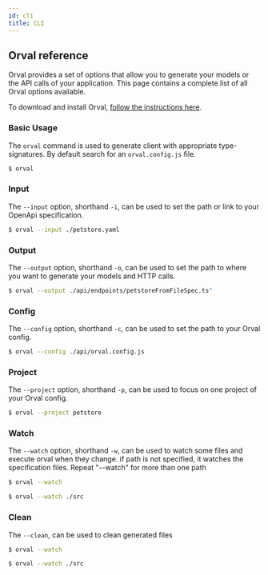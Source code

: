 ```yaml
---
id: cli
title: CLI
---
```


## Orval reference

Orval provides a set of options that allow you to generate your models or the API calls of your application. This page contains a complete list of all Orval options available.

To download and install Orval, [follow the instructions here](../installation).

### Basic Usage

The `orval` command is used to generate client with appropriate type-signatures. By default search for an `orval.config.js` file.

```bash
$ orval
```

### Input

The `--input` option, shorthand `-i`, can be used to set the path or link to your OpenApi specification.

```bash
$ orval --input ./petstore.yaml
```

### Output

The `--output` option, shorthand `-o`, can be used to set the path to where you want to generate your models and HTTP calls.

```bash
$ orval --output ./api/endpoints/petstoreFromFileSpec.ts"
```

### Config

The `--config` option, shorthand `-c`, can be used to set the path to your Orval config.

```bash
$ orval --config ./api/orval.config.js
```

### Project

The `--project` option, shorthand `-p`, can be used to focus on one project of your Orval config.

```bash
$ orval --project petstore
```

### Watch

The `--watch` option, shorthand `-w`, can be used to watch some files and execute orval when they change. if path is not specified, it watches the specification files. Repeat "--watch" for more than one path

```bash
$ orval --watch
```

```bash
$ orval --watch ./src
```

### Clean

The `--clean`, can be used to clean generated files

```bash
$ orval --watch
```

```bash
$ orval --watch ./src
```
